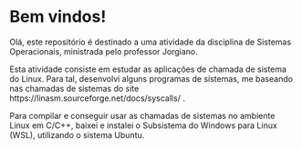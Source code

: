  <h1>Bem vindos!</h1>

 <p> Olá, este repositório é destinado a uma atividade da disciplina de Sistemas Operacionais, ministrada pelo professor Jorgiano. </p>
 <p> Esta atividade consiste em estudar as aplicações de chamada de sistema do Linux. Para tal, desenvolvi alguns programas de sistemas, me baseando nas chamadas de sistemas do site https://linasm.sourceforge.net/docs/syscalls/ . </p>
 <p> Para compilar e conseguir usar as chamadas de sistemas no ambiente Linux em C/C++, baixei e instalei o Subsistema do Windows para Linux (WSL), utilizando o sistema Ubuntu.  </p>